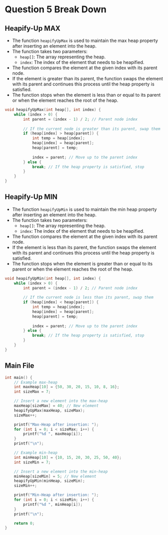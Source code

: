 # Question 5 Break Down

## Heapify-Up MAX

- The function `heapifyUpMax` is used to maintain the max heap property after inserting an element into the heap.
- The function takes two parameters:
    - `heap[]`: The array representing the heap.
    - `index`: The index of the element that needs to be heapified.
- The function compares the element at the given index with its parent node.
- If the element is greater than its parent, the function swaps the element with its parent and continues this process until the heap property is satisfied.
- The function stops when the element is less than or equal to its parent or when the element reaches the root of the heap.

```c
void heapifyUpMax(int heap[], int index) {
    while (index > 0) {
        int parent = (index - 1) / 2; // Parent node index
        
        // If the current node is greater than its parent, swap them
        if (heap[index] > heap[parent]) {
            int temp = heap[index];
            heap[index] = heap[parent];
            heap[parent] = temp;
            
            index = parent; // Move up to the parent index
        } else {
            break; // If the heap property is satisfied, stop
        }
    }
}
```

## Heapify-Up MIN

- The function `heapifyUpMin` is used to maintain the min heap property after inserting an element into the heap.
- The function takes two parameters:
    - `heap[]`: The array representing the heap.
    - `index`: The index of the element that needs to be heapified.
- The function compares the element at the given index with its parent node.
- If the element is less than its parent, the function swaps the element with its parent and continues this process until the heap property is satisfied.
- The function stops when the element is greater than or equal to its parent or when the element reaches the root of the heap.

```c
void heapifyUpMin(int heap[], int index) {
    while (index > 0) {
        int parent = (index - 1) / 2; // Parent node index
        
        // If the current node is less than its parent, swap them
        if (heap[index] < heap[parent]) {
            int temp = heap[index];
            heap[index] = heap[parent];
            heap[parent] = temp;
            
            index = parent; // Move up to the parent index
        } else {
            break; // If the heap property is satisfied, stop
        }
    }
}
```

## Main File

```c
int main() {
    // Example max-heap
    int maxHeap[10] = {50, 30, 20, 15, 10, 8, 16};
    int sizeMax = 7;

    // Insert a new element into the max-heap
    maxHeap[sizeMax] = 40; // New element
    heapifyUpMax(maxHeap, sizeMax);
    sizeMax++;

    printf("Max-Heap after insertion: ");
    for (int i = 0; i < sizeMax; i++) {
        printf("%d ", maxHeap[i]);
    }
    printf("\n");

    // Example min-heap
    int minHeap[10] = {10, 15, 20, 30, 25, 50, 40};
    int sizeMin = 7;

    // Insert a new element into the min-heap
    minHeap[sizeMin] = 5; // New element
    heapifyUpMin(minHeap, sizeMin);
    sizeMin++;

    printf("Min-Heap after insertion: ");
    for (int i = 0; i < sizeMin; i++) {
        printf("%d ", minHeap[i]);
    }
    printf("\n");

    return 0;
}
```